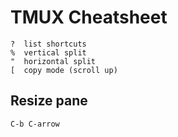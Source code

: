 # TMUX Cheatsheet
```
?  list shortcuts
%  vertical split
"  horizontal split
[  copy mode (scroll up)
```

## Resize pane
```
C-b C-arrow
```
